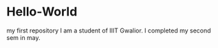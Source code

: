 # Hello-World
my first repository
I am a student of IIIT Gwalior. I completed my second sem in may.
